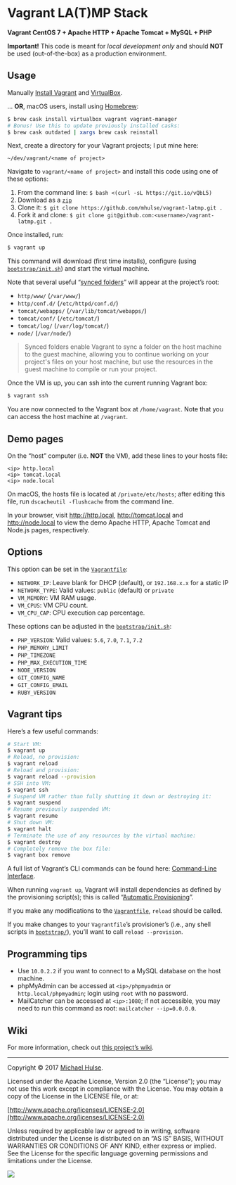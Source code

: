 # Vagrant LA(T)MP Stack

**Vagrant CentOS 7 + Apache HTTP + Apache Tomcat + MySQL + PHP**

**Important!** This code is meant for _local development only_ and should **NOT** be used (out-of-the-box) as a production environment.

## Usage

Manually [Install Vagrant](https://www.vagrantup.com) and [VirtualBox](https://www.virtualbox.org/wiki/Downloads).

… **OR**, macOS users, install using [Homebrew](https://brew.sh/):

```bash
$ brew cask install virtualbox vagrant vagrant-manager
# Bonus! Use this to update previously installed casks:
$ brew cask outdated | xargs brew cask reinstall
```

Next, create a directory for your Vagrant projects; I put mine here:

```text
~/dev/vagrant/<name of project>
```

Navigate to `vagrant/<name of project>` and install this code using one of these options:

1. From the command line: `$ bash <(curl -sL https://git.io/vQbL5)`
1. Download as a [`zip`](../../archive/master.zip)
1. Clone it: `$ git clone https://github.com/mhulse/vagrant-latmp.git .`
1. Fork it and clone: `$ git clone git@github.com:<username>/vagrant-latmp.git .`

Once installed, run:

```bash
$ vagrant up
```

This command will download (first time installs), configure (using [`bootstrap/init.sh`](init.sh)) and start the virtual machine.

Note that several useful “[synced folders](https://www.vagrantup.com/docs/synced-folders/basic_usage.html)” will appear at the project’s root:

- `http/www/` (`/var/www/`)
- `http/conf.d/` (`/etc/httpd/conf.d/`)
- `tomcat/webapps/` (`/var/lib/tomcat/webapps/`)
- `tomcat/conf/` (`/etc/tomcat/`)
- `tomcat/log/` (`/var/log/tomcat/`)
- `node/` (`/var/node/`)

> Synced folders enable Vagrant to sync a folder on the host machine to the guest machine, allowing you to continue working on your project's files on your host machine, but use the resources in the guest machine to compile or run your project.

Once the VM is up, you can ssh into the current running Vagrant box:

```bash
$ vagrant ssh
```

You are now connected to the Vagrant box at `/home/vagrant`. Note that you can access the host machine at `/vagrant`.

## Demo pages

On the “host” computer (i.e. **NOT** the VM), add these lines to your hosts file:

```text
<ip> http.local
<ip> tomcat.local
<ip> node.local
```

On macOS, the hosts file is located at `/private/etc/hosts`; after editing this file, run `dscacheutil -flushcache` from the command line.

In your browser, visit <http://http.local>, <http://tomcat.local> and <http://node.local> to view the demo Apache HTTP, Apache Tomcat and Node.js pages, respectively.

## Options

This option can be set in the [`Vagrantfile`](Vagrantfile):

- `NETWORK_IP`: Leave blank for DHCP (default), or `192.168.x.x` for a static IP
- `NETWORK_TYPE`: Valid values: `public` (default) or `private`
- `VM_MEMORY`: VM RAM usage.
- `VM_CPUS`: VM CPU count.
- `VM_CPU_CAP`: CPU execution cap percentage.

These options can be adjusted in the [`bootstrap/init.sh`](bootstrap/init.sh):

- `PHP_VERSION`: Valid values: `5.6`, `7.0`, `7.1`, `7.2`
- `PHP_MEMORY_LIMIT`
- `PHP_TIMEZONE`
- `PHP_MAX_EXECUTION_TIME`
- `NODE_VERSION`
- `GIT_CONFIG_NAME`
- `GIT_CONFIG_EMAIL`
- `RUBY_VERSION`

## Vagrant tips

Here’s a few useful commands:

```bash
# Start VM:
$ vagrant up
# Reload, no provision:
$ vagrant reload
# Reload and provision:
$ vagrant reload --provision
# SSH into VM:
$ vagrant ssh
# Suspend VM rather than fully shutting it down or destroying it:
$ vagrant suspend
# Resume previously suspended VM:
$ vagrant resume
# Shut down VM:
$ vagrant halt
# Terminate the use of any resources by the virtual machine:
$ vagrant destroy
# Completely remove the box file:
$ vagrant box remove
```

A full list of Vagrant’s CLI commands can be found here: [Command-Line Interface](https://www.vagrantup.com/docs/cli/).

When running `vagrant up`, Vagrant will install dependencies as defined by the provisioning script(s); this is called “[Automatic Provisioning](https://www.vagrantup.com/intro/getting-started/provisioning.html)”.

If you make any modifications to the [`Vagrantfile`](Vagrantfile), `reload` should be called.

If you make changes to your `Vagrantfile`’s provisioner’s (i.e., any shell scripts in [`bootstrap/`](bootstrap/)), you’ll want to call `reload --provision`.

## Programming tips

- Use `10.0.2.2` if you want to connect to a MySQL database on the host machine.
- phpMyAdmin can be accessed at `<ip>/phpmyadmin` or `http.local/phpmyadmin`; login using `root` with no password.
- MailCatcher can be accessed at `<ip>:1080`; if not accessible, you may need to run this command as root: `mailcatcher --ip=0.0.0.0`.

## Wiki

For more information, check out [this project’s wiki](../../wiki).

---

Copyright © 2017 [Michael Hulse](http://mky.io).

Licensed under the Apache License, Version 2.0 (the “License”); you may not use this work except in compliance with the License. You may obtain a copy of the License in the LICENSE file, or at:

[http://www.apache.org/licenses/LICENSE-2.0](http://www.apache.org/licenses/LICENSE-2.0)

Unless required by applicable law or agreed to in writing, software distributed under the License is distributed on an “AS IS” BASIS, WITHOUT WARRANTIES OR CONDITIONS OF ANY KIND, either express or implied. See the License for the specific language governing permissions and limitations under the License.

<img src="https://github.global.ssl.fastly.net/images/icons/emoji/octocat.png">
